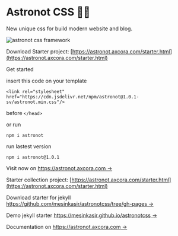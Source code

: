 # Astronot CSS 👩‍🚀

New unique css for build modern website and blog.

![astronot css framework](https://blogger.googleusercontent.com/img/b/R29vZ2xl/AVvXsEjWG5tMgqg5YlnGPgRhyYsyQVSmuYzXROYgyrJEUlXU3l1QrCjdqP1m44ds400MnbKtz6YlNDgrTkT1G6nsHiJEgs-M3t2pYCisUpfudAKhuLnKB0tD1c7knr2wAr7mw3rbz60WqUa3wek4bHkN9sWYeIvC9minU3CgA_MpLTu_F4obxDw62vY_x3A2lQ/s1920/ASTRONOTCSS.jpg)

Download Starter project: [https://astronot.axcora.com/starter.html](https://astronot.axcora.com/starter.html)

Get started

insert this code on your template 

`<link rel="stylesheet" href="https://cdn.jsdelivr.net/npm/astronot@1.0.1-sv/astronot.min.css"/>`

before `</head>`

or run

`npm i astronot`

run lastest version

`npm i astronot@1.0.1`

Visit now on [https://astronot.axcora.com →](https://astronot.axcora.com)

Starter collection project: [https://astronot.axcora.com/starter.html](https://astronot.axcora.com/starter.html)

Download starter for jekyll [https://github.com/mesinkasir/astronotcss/tree/gh-pages →](https://github.com/mesinkasir/astronotcss/tree/gh-pages)

Demo jekyll starter [https://mesinkasir.github.io/astronotcss →](https://mesinkasir.github.io/astronotcss/)

Documentation on [https://astronot.axcora.com →](https://astronot.axcora.com)
